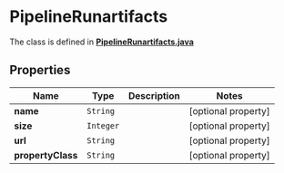 

# PipelineRunartifacts

The class is defined in **[PipelineRunartifacts.java](../../src/main/java/org/openapitools/model/PipelineRunartifacts.java)**

## Properties

Name | Type | Description | Notes
------------ | ------------- | ------------- | -------------
**name** | `String` |  |  [optional property]
**size** | `Integer` |  |  [optional property]
**url** | `String` |  |  [optional property]
**propertyClass** | `String` |  |  [optional property]






